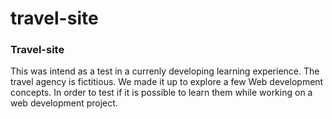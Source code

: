 # travel-site
<h3>Travel-site</h3>
<p>This was intend as a test in a currenly developing learning experience. The travel agency is fictitious. We made it up to explore a few Web development concepts. In order to test if it is possible to learn them while working on a web development project.</p>

